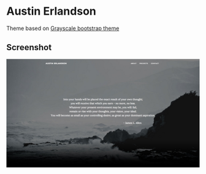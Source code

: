 Austin Erlandson
=========================

Theme based on [Grayscale bootstrap theme](http://ironsummitmedia.github.io/startbootstrap-grayscale/)

## Screenshot
![screenshot](https://raw.githubusercontent.com/erlandsona/AE_portfolio/master/screenshot.png)
